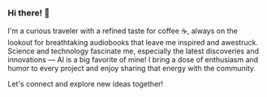 ### Hi there! 👋

I'm a curious traveler with a refined taste for coffee ☕, always on the lookout for breathtaking audiobooks that leave me inspired and awestruck. Science and technology fascinate me, especially the latest discoveries and innovations — AI is a big favorite of mine! I bring a dose of enthusiasm and humor to every project and enjoy sharing that energy with the community.

Let's connect and explore new ideas together!
